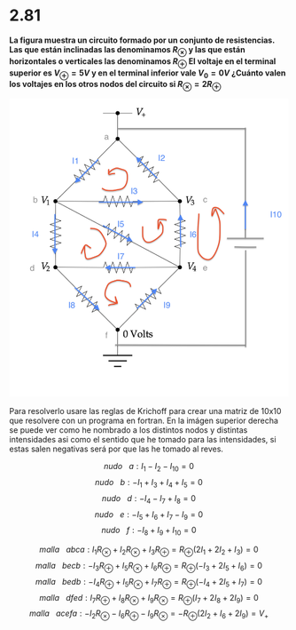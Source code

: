# 2.81 
**La figura muestra un circuito formado por un conjunto de resistencias. Las que están inclinadas las denominamos $R_{\otimes}$ y las que están horizontales o verticales las denominamos $R_{\oplus}$ El voltaje en el terminal superior es $V_{\oplus} = 5 V$ y en el terminal inferior vale $V_0 = 0 V$ ¿Cuánto valen los voltajes en los otros nodos del circuito si $R_{\otimes} = 2 R_{\oplus}$**

![alt text][logo]

[logo]:https://github.com/Olinty-3/Computational-physic/blob/main/2-81-iam/2-81b-iam.png

Para resolverlo usare las reglas de Krichoff para crear una matriz de 10x10 que resolvere con un programa en fortran. En la imágen superior derecha se puede ver como he nombrado a los distintos nodos y distintas intensidades asi como el sentido que he tomado para las intensidades, si estas salen negativas será por que las he tomado al reves.

$$ nudo \ \ \ a: I_1 - I_2 - I_{10} = 0 $$
$$ nudo \ \ \ b: -I_1 + I_3 + I_4 + I_5 = 0 $$
$$ nudo \ \ \ d: - I_4 - I_7 + I_8 = 0 $$
$$ nudo \ \ \ e: - I_5 + I_6 + I_7 - I_9 = 0 $$
$$ nudo \ \ \ f: - I_8 + I_9 + I_{10} = 0 $$

$$ malla \ \ \ abca: I_1 R_{\otimes} + I_2 R_{\otimes} + I_3 R_{\oplus} = R_{\oplus} ( 2 I_1 + 2 I_2 + I_3 ) = 0  $$
$$ malla \ \ \ becb: - I_3 R_{\oplus} + I_5 R_{\otimes} + I_6 R_{\oplus} = R_{\oplus} ( - I_3 + 2 I_5 + I_6 ) = 0  $$
$$ malla \ \ \ bedb: - I_4 R_{\oplus} + I_5 R_{\otimes} + I_7 R_{\oplus} = R_{\oplus} ( - I_4 + 2 I_5 + I_7 ) = 0 $$
$$ malla \ \ \ dfed: I_7 R_{\oplus} + I_8 R_{\otimes} + I_9 R_{\otimes} = R_{\oplus} ( I_7 + 2 I_8 + 2 I_9 ) = 0 $$
$$ malla \ \ \ acefa: - I_2 R_{\otimes} - I_6 R_{\oplus} - I_9 R_{\otimes} = - R_{\oplus} ( 2 I_2 + I_6 + 2 I_9 ) = V_+ $$

